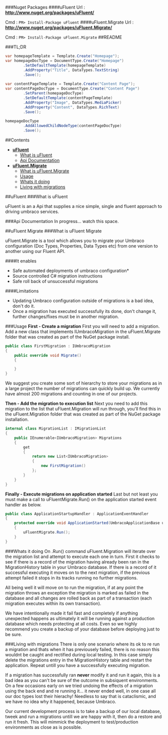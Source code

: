 ###Nuget Packages
####uFluent
Url : **http://www.nuget.org/packages/uFluent/**

Cmd : ```PM> Install-Package uFluent```
####uFluent.Migrate
Url : **http://www.nuget.org/packages/uFluent.Migrate/**

Cmd : ```PM> Install-Package uFluent.Migrate```
##README

###TL;DR

```c#
var homepageTemplate = Template.Create("Homepage");
var homepageDocType = DocumentType.Create("Homepage")
        .SetDefaultTemplate(homepageTemplate)
        .AddProperty("Title", DataTypes.TextString)
        .Save();
        
var contentPageTemplate = Template.Create("Content Page");
var contentPageDocType = DocumentType.Create("Content Page")
        .SetParent(homepageDocType)
        .SetDefaultTemplate(contentPageTemplate)
        .AddProperty("Image", DataTypes.MediaPicker)
        .AddProperty("Content", DataTypes.RichText)
        .Save();
        
homepageDocType
        .AddAllowedChildNodeType(contentPageDocType)
        .Save();

```
##Contents
* **[uFluent](#uFluent)**
  * [What is uFluent](#what-is-ufluent) 
  * [Api Documentation](#api-documentation)
* **[uFluent.Migrate](#ufluent-migrate)**
  * [What is uFluent.Migrate](#what-is-ufluent-migrate)
  * [Usage](#usage) 
  * [Whats it doing](#whats-it-doing)
  * [Living with migrations](#Living-with-migrations)

##uFluent
###What is uFluent

uFluent is an a Api that supplies a nice simple, single and fluent approach to driving umbraco services.

###Api Documentation
In progress... watch this space.

##uFluent Migrate
###What is uFluent Migrate

uFluent.Migrate is a tool which allows you to migrate your Umbraco configuration (Doc Types, Properties, Data Types etc) from one version to another using our Fluent API.

####It enables
* Safe automated deployments of umbraco configuration*
* Source controlled C# migration instructions
* Safe roll back of unsuccessful migrations

####Limitations
* Updating Umbraco configuration outside of migrations is a bad idea, don't do it.
* Once a migration has executed successfully its done, don't change it, further changes/fixes must be in another migration.

###Usage
**First - Create a migration**
First you will need to add a migration. Add a new class that implements IUmbracoMigration in the uFluent.Migrate folder that was created as part of the NuGet package install. 
```C#
public class FirstMigration : IUmbracoMigration
{
    public override void Migrate()
    {

    }
}
```
We suggest you create some sort of hierarchy to store your migrations as in a large project the number of migrations can quickly build up. We currently have almost 200 migrations and counting in one of our projects.

**Then - Add the migration to execution list**
Next you need to add this migration to the list that uFluent.Migration will run through, you'll find this in the uFluent.Migration folder that was created as part of the NuGet package installation.

```C#
internal class MigrationList : IMigrationList
{
    public IEnumerable<IUmbracoMigration> Migrations
    {
        get
        {
            return new List<IUmbracoMigration>
            {
                new FirstMigration()
            };
        }
    }
}
```

**Finally - Execute migrations on application started**
Last but not least you must make a call to uFluentMigrate.Run() on the application started event handler as below.
```C#
public class ApplicationStartupHandler : ApplicationEventHandler
{
    protected override void ApplicationStarted(UmbracoApplicationBase umbracoApplication, ApplicationContext applicationContext)
    {
        uFluentMigrate.Run();
    }
}
```

###Whats it doing
On .Run() command uFluent.Migration will iterate over the migration list and attempt to execute each one in turn. First it checks to see if there is a record of the migration having already been ran in the MigrationHistory table in your Umbraco database. If there is a record of it successful executing it moves on to the next migration, if the previous attempt failed it stops in its tracks running no further migrations.

All being well it will move on to run the migration, if at any point the migration throws an exception the migration is marked as failed in the database and all changes are rolled back as part of a transaction (each migration executes within its own transaction).

We have intentionally made it fail fast and completely if anything unexpected happens as ultimately it will be running against a production database which needs protecting at all costs. Even so we highly recommend you create a backup of your database before deploying just to be sure.

###Living with migrations
There is only one scenario where its ok to re run a migration and thats when it has previousely failed, there is no reason this wouldnt be caught and rectified during local testing. In this case simply delete the migrations entry in the MigrationHistory table and restart the application. Repeat untill you have a successfully executing migration.

If a migration has successfully ran **never** modify it and run it again, this is a bad idea as you can't be sure of the outcome in subsiquent environments. On a few occasions early on we tried undoing the effects of a migration using the back end and re running it... it never ended well, in one case all our doc types lost their hierachy! Needless to say that is cataclismic, and we have no idea why it happened, because Umbraco.

Our current development process is to take a backup of our local database, tweek and run a migrations untill we are happy with it, then do a restore and run it fresh. This will mimmick the deployment to test/production environments as close as is possible.
